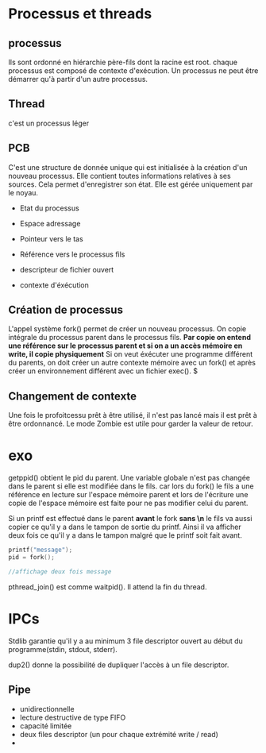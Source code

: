 # Processus et threads 

## processus

Ils sont ordonné en hiérarchie père-fils dont la racine est root. chaque processus est composé de contexte d'exécution. Un processus ne peut être démarrer qu'à partir d'un autre processus. 

## Thread 

c'est un processus léger 

## PCB

C'est une structure de donnée unique qui est initialisée à la création d'un nouveau processus. Elle contient toutes informations relatives à ses sources. Cela permet d'enregistrer son état. Elle est gérée uniquement par le noyau. 

- Etat du processus 

- Espace adressage 

- Pointeur vers le tas 

- Référence vers le processus fils 

- descripteur de fichier ouvert 

- contexte d'éxécution

## Création de processus 
L'appel système fork() permet de créer un nouveau processus. On copie intégrale du processus parent dans le processus fils. **Par copie on entend une référence sur le processus parent et si on a un accès mémoire en write, il copie physiquement** 
Si on veut éxécuter une programme différent du parents, on doit  créer un autre contexte mémoire avec un fork() et après créer un environnement différent avec un fichier exec().  $

## Changement de contexte 
Une fois le profoitcessu prêt à être utilisé, il n'est pas lancé mais il est prêt à être ordonnancé. Le mode Zombie est utile pour garder la valeur de retour. 

# exo

getppid() obtient le pid du parent. Une variable globale n'est pas changée dans le parent si elle est modifiée dans le fils. car lors du fork() le fils a une référence en lecture sur l'espace mémoire parent et lors de l'écriture une copie de l'espace mémoire est faite pour ne pas modifier celui du parent. 

Si un printf est effectué dans le parent **avant** le fork **sans \n** le fils va aussi copier ce qu'il y a dans le tampon de sortie du printf. Ainsi il va afficher deux fois ce qu'il y a dans le tampon malgré que le printf soit fait avant. 

```c
printf("message");
pid = fork();

//affichage deux fois message
```

pthread_join() est comme waitpid(). Il attend la fin du thread. 



# IPCs

Stdlib garantie qu'il y a au minimum 3 file descriptor ouvert au début du programme(stdin, stdout, stderr). 

dup2() donne la possibilité de dupliquer l'accès à un file descriptor. 

## Pipe

- unidirectionnelle 
- lecture destructive de type FIFO
- capacité limitée 
- deux files descriptor (un pour chaque extrémité write / read)
- 